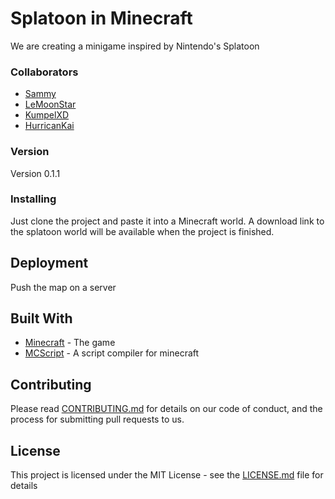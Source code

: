 # Splatoon in Minecraft

We are creating a minigame inspired by Nintendo's Splatoon

### Collaborators

* [Sammy](https://github.com/Sammycraft)
* [LeMoonStar](https://github.com/LeMoonStar)
* [KumpelXD](https://github.com/KumpelXD)
* [HurricanKai](https://github.com/HurricanKai)

### Version

Version 0.1.1

### Installing

Just clone the project and paste it into a Minecraft world. A download link to the splatoon world will be available when the project is finished.

## Deployment

Push the map on a server

## Built With

* [Minecraft](https://minecraft.net/) - The game
* [MCScript](https://stevertus.com/mcscript) - A script compiler for minecraft

## Contributing

Please read [CONTRIBUTING.md](https://gist.github.com/PurpleBooth/b24679402957c63ec426) for details on our code of conduct, and the process for submitting pull requests to us.

## License

This project is licensed under the MIT License - see the [LICENSE.md](LICENSE.md) file for details
